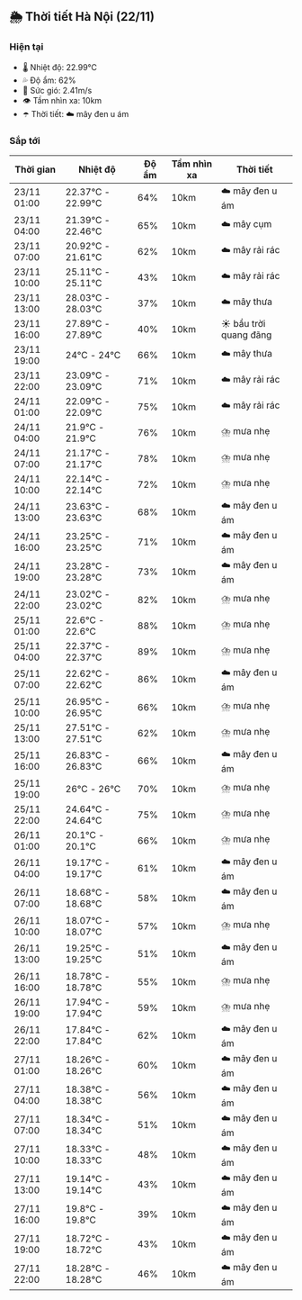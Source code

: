 ## 🌦️ Thời tiết Hà Nội (22/11)

### Hiện tại

- 🌡️ Nhiệt độ: 22.99℃
- 💦 Độ ẩm: 62%
- 💨 Sức gió: 2.41m/s
- 👁️ Tầm nhìn xa: 10km
- ☂️ Thời tiết: ☁️ mây đen u ám

### Sắp tới

| Thời gian | Nhiệt độ | Độ ẩm | Tầm nhìn xa | Thời tiết |
| --- | --- | --- | --- | --- |
| 23/11 01:00 | 22.37℃ - 22.99℃ | 64% | 10km | ☁️ mây đen u ám |
| 23/11 04:00 | 21.39℃ - 22.46℃ | 65% | 10km | ☁️ mây cụm |
| 23/11 07:00 | 20.92℃ - 21.61℃ | 62% | 10km | ☁️ mây rải rác |
| 23/11 10:00 | 25.11℃ - 25.11℃ | 43% | 10km | ☁️ mây rải rác |
| 23/11 13:00 | 28.03℃ - 28.03℃ | 37% | 10km | ☁️ mây thưa |
| 23/11 16:00 | 27.89℃ - 27.89℃ | 40% | 10km | ☀️ bầu trời quang đãng |
| 23/11 19:00 | 24℃ - 24℃ | 66% | 10km | ☁️ mây thưa |
| 23/11 22:00 | 23.09℃ - 23.09℃ | 71% | 10km | ☁️ mây rải rác |
| 24/11 01:00 | 22.09℃ - 22.09℃ | 75% | 10km | ☁️ mây rải rác |
| 24/11 04:00 | 21.9℃ - 21.9℃ | 76% | 10km | ⛈️ mưa nhẹ |
| 24/11 07:00 | 21.17℃ - 21.17℃ | 78% | 10km | ⛈️ mưa nhẹ |
| 24/11 10:00 | 22.14℃ - 22.14℃ | 72% | 10km | ⛈️ mưa nhẹ |
| 24/11 13:00 | 23.63℃ - 23.63℃ | 68% | 10km | ☁️ mây đen u ám |
| 24/11 16:00 | 23.25℃ - 23.25℃ | 71% | 10km | ☁️ mây đen u ám |
| 24/11 19:00 | 23.28℃ - 23.28℃ | 73% | 10km | ☁️ mây đen u ám |
| 24/11 22:00 | 23.02℃ - 23.02℃ | 82% | 10km | ⛈️ mưa nhẹ |
| 25/11 01:00 | 22.6℃ - 22.6℃ | 88% | 10km | ⛈️ mưa nhẹ |
| 25/11 04:00 | 22.37℃ - 22.37℃ | 89% | 10km | ⛈️ mưa nhẹ |
| 25/11 07:00 | 22.62℃ - 22.62℃ | 86% | 10km | ☁️ mây đen u ám |
| 25/11 10:00 | 26.95℃ - 26.95℃ | 66% | 10km | ⛈️ mưa nhẹ |
| 25/11 13:00 | 27.51℃ - 27.51℃ | 62% | 10km | ⛈️ mưa nhẹ |
| 25/11 16:00 | 26.83℃ - 26.83℃ | 66% | 10km | ☁️ mây đen u ám |
| 25/11 19:00 | 26℃ - 26℃ | 70% | 10km | ⛈️ mưa nhẹ |
| 25/11 22:00 | 24.64℃ - 24.64℃ | 75% | 10km | ⛈️ mưa nhẹ |
| 26/11 01:00 | 20.1℃ - 20.1℃ | 66% | 10km | ⛈️ mưa nhẹ |
| 26/11 04:00 | 19.17℃ - 19.17℃ | 61% | 10km | ☁️ mây đen u ám |
| 26/11 07:00 | 18.68℃ - 18.68℃ | 58% | 10km | ☁️ mây đen u ám |
| 26/11 10:00 | 18.07℃ - 18.07℃ | 57% | 10km | ⛈️ mưa nhẹ |
| 26/11 13:00 | 19.25℃ - 19.25℃ | 51% | 10km | ☁️ mây đen u ám |
| 26/11 16:00 | 18.78℃ - 18.78℃ | 55% | 10km | ⛈️ mưa nhẹ |
| 26/11 19:00 | 17.94℃ - 17.94℃ | 59% | 10km | ⛈️ mưa nhẹ |
| 26/11 22:00 | 17.84℃ - 17.84℃ | 62% | 10km | ☁️ mây đen u ám |
| 27/11 01:00 | 18.26℃ - 18.26℃ | 60% | 10km | ☁️ mây đen u ám |
| 27/11 04:00 | 18.38℃ - 18.38℃ | 56% | 10km | ☁️ mây đen u ám |
| 27/11 07:00 | 18.34℃ - 18.34℃ | 51% | 10km | ☁️ mây đen u ám |
| 27/11 10:00 | 18.33℃ - 18.33℃ | 48% | 10km | ☁️ mây đen u ám |
| 27/11 13:00 | 19.14℃ - 19.14℃ | 43% | 10km | ☁️ mây đen u ám |
| 27/11 16:00 | 19.8℃ - 19.8℃ | 39% | 10km | ☁️ mây đen u ám |
| 27/11 19:00 | 18.72℃ - 18.72℃ | 43% | 10km | ☁️ mây đen u ám |
| 27/11 22:00 | 18.28℃ - 18.28℃ | 46% | 10km | ☁️ mây đen u ám |
